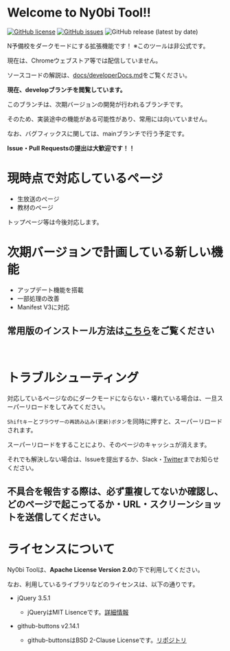# Welcome to Ny0bi Tool!!

[![GitHub license](https://img.shields.io/github/license/CoreNion/Ny0bi_Tool?style=plastic)](https://github.com/CoreNion/Ny0bi_Tool/LICENSE) 
[![GitHub issues](https://img.shields.io/github/issues/CoreNion/Ny0bi_Tool?style=plastic)](https://github.com/CoreNion/Ny0bi_Tool/issues)
![GitHub release (latest by date)](https://img.shields.io/github/v/release/CoreNion/Ny0bi_Tool?label=Latest%20Release&style=plastic)

N予備校をダークモードにする拡張機能です！ ※このツールは非公式です。

現在は、Chromeウェブストア等では配信していません。

ソースコードの解説は、[docs/developerDocs.md](./docs/developerDocs.md)をご覧ください。

**現在、developブランチを閲覧しています。**

このブランチは、次期バージョンの開発が行われるブランチです。

そのため、実装途中の機能がある可能性があり、常用には向いていません。

なお、バグフィックスに関しては、mainブランチで行う予定です。

**Issue・Pull Requestsの提出は大歓迎です！！**

# 現時点で対応しているページ

- 生放送のぺージ
- 教材のページ

トップページ等は今後対応します。

# 次期バージョンで計画している新しい機能

- アップデート機能を搭載
- 一部処理の改善
- Manifest V3に対応

## 常用版のインストール方法は[こちら](./docs/installationFile.md)をご覧ください
<br>

# トラブルシューティング

対応しているページなのにダークモードにならない・壊れている場合は、一旦スーパーリロードをしてみてください。

`Shiftキー`と`ブラウザーの再読み込み(更新)ボタン`を同時に押すと、スーパーリロードされます。

スーパーリロードをすることにより、そのページのキャッシュが消えます。

それでも解決しない場合は、Issueを提出するか、Slack・[Twitter](https://twitter.com/CoreiNion)までお知らせください。

## 不具合を報告する際は、必ず重複してないか確認し、どのページで起こってるか・URL・スクリーンショットを送信してください。

# ライセンスについて
Ny0bi Toolは、**Apache License Version 2.0**の下で利用してください。

なお、利用しているライブラリなどのライセンスは、以下の通りです。

- jQuery 3.5.1
  - jQueryはMIT Lisenceです。[詳細情報](https://jquery.org/license/)

- github-buttons v2.14.1
  - github-buttonsはBSD 2-Clause Licenseです。[リポジトリ](https://github.com/ntkme/github-buttons/)